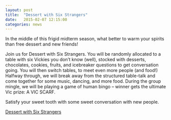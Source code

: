 ```yaml
---
layout: post
title:  "Dessert with Six Strangers"
date:   2015-02-07 12:15:00
categories: news
---
```


In the middle of this frigid midterm season, what better to warm your spirits than free dessert and new friends!

Join us for Dessert with Six Strangers. You will be randomly allocated to a table with six Vickies you don’t know (well), stocked with desserts, chocolates, cookies, fruits, and icebreaker questions to get conversation going. You will then switch tables, to meet even more people (and food!) Halfway through, we will break away from the structured table-talk and come together for some music, dancing, and more food. During the group mingle, we will be playing a game of human bingo – winner gets the ultimate Vic prize: A VIC SCARF.

Satisfy your sweet tooth with some sweet conversation with new people.

<a href="https://www.facebook.com/events/402633763245432/?ref_newsfeed_story_type=regular">Dessert with Six Strangers</a>